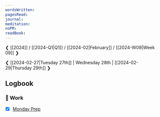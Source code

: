 ```yaml
---
wordsWritten: 
pagesRead: 
journal: 
meditation: 
noPM: 
readBook:
---
```

❮ [[2024]] / [[2024-Q1|Q1]] / [[2024-02|February]] / [[2024-W09|Week 09]] ❯

❮ [[2024-02-27|Tuesday 27th]] | Wednesday 28th | [[2024-02-29|Thursday 29th]] ❯



## Logbook

### 💼 Work
- [x] [Monday Prep](things:///show?id=6JWeevkmT6wBtRY89bEFqG)
